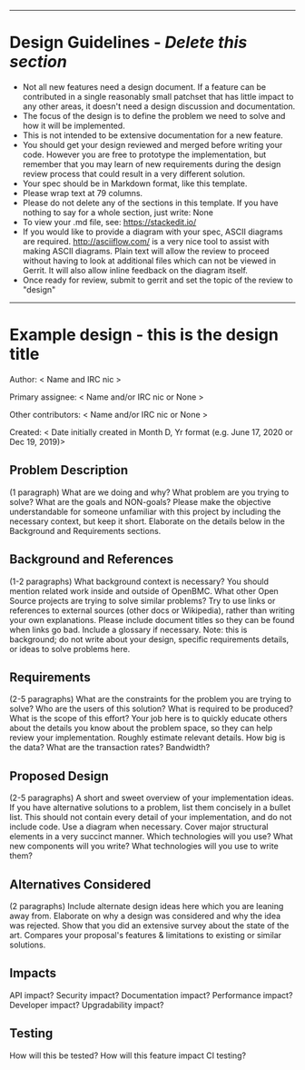 ____
# Design Guidelines - *Delete this section*

* Not all new features need a design document. If a feature can be
  contributed in a single reasonably small patchset that has little impact
  to any other areas, it doesn't need a design discussion and documentation.
* The focus of the design is to define the problem we need to solve and how it
  will be implemented.
* This is not intended to be extensive documentation for a new feature.
* You should get your design reviewed and merged before writing your code.
  However you are free to prototype the implementation, but remember that
  you may learn of new requirements during the design review process that
  could result in a very different solution.
* Your spec should be in Markdown format, like this template.
* Please wrap text at 79 columns.
* Please do not delete any of the sections in this template.  If you have
  nothing to say for a whole section, just write: None
* To view your .md file, see: https://stackedit.io/
* If you would like to provide a diagram with your spec, ASCII diagrams are
  required.  http://asciiflow.com/ is a very nice tool to assist with making
  ASCII diagrams.  Plain text will allow the review to proceed without
  having to look at additional files which can not be viewed in Gerrit.  It
  will also allow inline feedback on the diagram itself.
* Once ready for review, submit to gerrit and set the topic of the review
  to "design"
____

# Example design - this is the design title

Author:
  < Name and IRC nic >

Primary assignee:
  < Name and/or IRC nic or None >

Other contributors:
  < Name and/or IRC nic or None >

Created:
  < Date initially created in Month D, Yr format (e.g. June 17, 2020 or Dec 19,
  2019)>

## Problem Description
(1 paragraph) What are we doing and why? What problem are you trying to
solve? What are the goals and NON-goals? Please make the objective
understandable for someone unfamiliar with this project by including the
necessary context, but keep it short. Elaborate on the details below in the
Background and Requirements sections.

## Background and References
(1-2 paragraphs) What background context is necessary? You should mention
related work inside and outside of OpenBMC. What other Open Source projects
are trying to solve similar problems? Try to use links or references to
external sources (other docs or Wikipedia), rather than writing your own
explanations. Please include document titles so they can be found when links
go bad.  Include a glossary if necessary. Note: this is background; do not
write about your design, specific requirements details, or ideas to solve
problems here.

## Requirements
(2-5 paragraphs) What are the constraints for the problem you are trying to
solve? Who are the users of this solution? What is required to be produced?
What is the scope of this effort? Your job here is to quickly educate others
about the details you know about the problem space, so they can help review
your implementation. Roughly estimate relevant details. How big is the data?
What are the transaction rates? Bandwidth?

## Proposed Design
(2-5 paragraphs) A short and sweet overview of your implementation ideas. If
you have alternative solutions to a problem, list them concisely in a bullet
list.  This should not contain every detail of your implementation, and do
not include code. Use a diagram when necessary. Cover major structural
elements in a very succinct manner. Which technologies will you use? What
new components will you write? What technologies will you use to write them?

## Alternatives Considered
(2 paragraphs) Include alternate design ideas here which you are leaning away
from. Elaborate on why a design was considered and why the idea was rejected.
Show that you did an extensive survey about the state of the art. Compares
your proposal's features & limitations to existing or similar solutions.

## Impacts
API impact? Security impact? Documentation impact? Performance impact?
Developer impact? Upgradability impact?

## Testing
How will this be tested? How will this feature impact CI testing?
